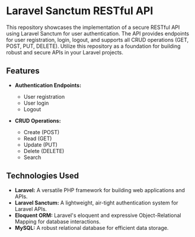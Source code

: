 # Laravel Sanctum RESTful API

This repository showcases the implementation of a secure RESTful API using Laravel Sanctum for user authentication. The API provides endpoints for user registration, login, logout, and supports all CRUD operations (GET, POST, PUT, DELETE). Utilize this repository as a foundation for building robust and secure APIs in your Laravel projects.

## Features

- **Authentication Endpoints:**
  - User registration
  - User login
  - Logout

- **CRUD Operations:**
  - Create (POST)
  - Read (GET)
  - Update (PUT)
  - Delete (DELETE)
  - Search

## Technologies Used

- **Laravel:** A versatile PHP framework for building web applications and APIs.
- **Laravel Sanctum:** A lightweight, air-tight authentication system for Laravel APIs.
- **Eloquent ORM:** Laravel's eloquent and expressive Object-Relational Mapping for database interactions.
- **MySQL:** A robust relational database for efficient data storage.


